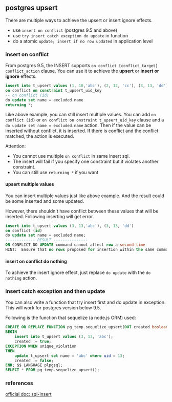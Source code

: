 <!---
tags: postgres, query, update
-->

## postgres upsert
There are multiple ways to achieve the upsert or insert ignore effects.

* use `insert on conflict` (postgres 9.5 and above)
* use `try insert catch exception do update` in function
* do a atomic `update; insert if no row updated` in application level

### insert on conflict
From postgres 9.5, the INSERT supports `on conflict [conflict_target] conflict_action` 
clause. You can use it to achieve the **upsert** or **insert or ignore** effects.

``` sql
insert into t_upsert values (1, 10,'abc'), (2, 12, 'cc'), (3, 13, 'dd')
on conflict on constraint t_upsert_uid_key
-- on conflict (id)
do update set name = excluded.name
returning *;
```
Like above example, you can still insert multiple values. You can add `on conflict (id)`
 or `on conflict on onstraint t_upsert_uid_key` clause and a `do update set name = excluded.name`
  action.
Then if the value can be inserted without conflict, it is inserted.
If there is conflict and the conflict matched, the action is executed.

Attention:
- You cannot use multiple `on conflict` in same insert sql.
- The insert will fail if you specify one constraint but it violates another constraint.
- You can still use `returning *` if you want

#### upsert multiple values
You can insert multiple values just like above example. And the result could be some inserted 
and some updated.

However, there shouldn't have conflict between these values that will be inserted. Following 
inserting will get error.

``` sql
insert into t_upsert values (3, 13,'abc'), (3, 13, 'dd')
on conflict (id)
do update set name = excluded.name;
------------- RESULT ---------------
ON CONFLICT DO UPDATE command cannot affect row a second time
HINT:  Ensure that no rows proposed for insertion within the same command have duplicate constrained values.
```

#### insert on conflict do nothing
To achieve the insert ignore effect, just replace `do update` with the `do nothing` action.

### insert catch exception and then update
You can also write a function that try insert first and do update in exception. This will 
work for postgres version below 9.5.

Following is the function that sequelize (a node.js ORM) used:

``` sql
CREATE OR REPLACE FUNCTION pg_temp.sequelize_upsert(OUT created boolean, OUT primary_key text)  AS $$
BEGIN
    insert into t_upsert values (3, 13, 'abc');
    created := true;
EXCEPTION WHEN unique_violation
THEN
    update t_upsert set name = 'abc' where uid = 13;
    created := false;
END; $$ LANGUAGE plpgsql;
SELECT * FROM pg_temp.sequelize_upsert();
```

### references
[official doc: sql-insert](https://www.postgresql.org/docs/current/sql-insert.html)
